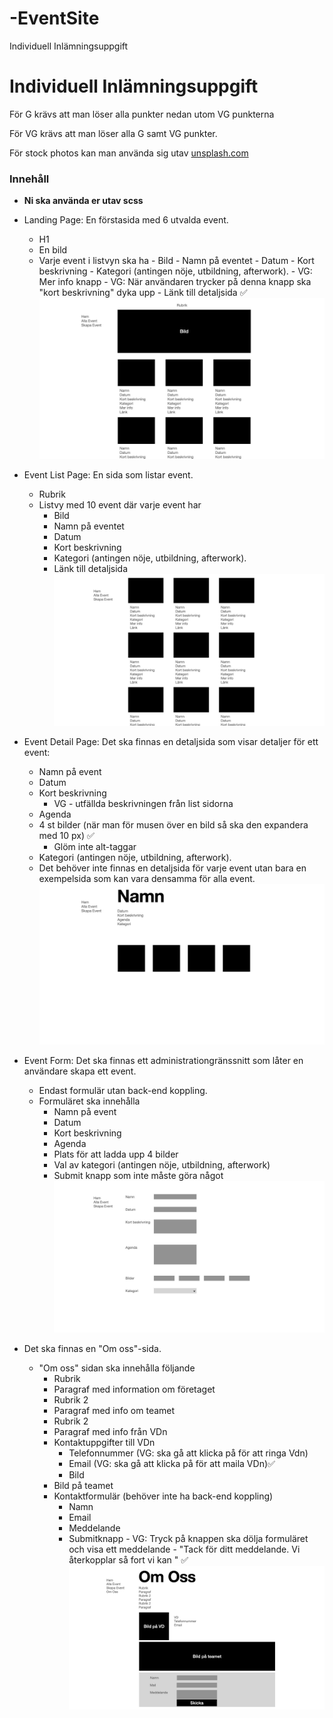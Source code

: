 # -EventSite

Individuell Inlämningsuppgift

# Individuell Inlämningsuppgift

För G krävs att man löser alla punkter nedan utom VG punkterna

För VG krävs att man löser alla G samt VG punkter.

För stock photos kan man använda sig utav [unsplash.com](http://unsplash.com)

### Innehåll

- **Ni ska använda er utav scss**
- Landing Page: En förstasida med 6 utvalda event.

  - H1
  - En bild
  - Varje event i listvyn ska ha - Bild - Namn på eventet - Datum - Kort beskrivning - Kategori (antingen nöje, utbildning, afterwork). - VG: Mer info knapp - VG: När användaren trycker på denna knapp ska "kort beskrivning" dyka upp - Länk till detaljsida ✅
    ![Alt text](img/Webb21_-_JS2_-_Individuellinlamningsuppgift.001.jpeg "a title")

- Event List Page: En sida som listar event.

  - Rubrik
  - Listvy med 10 event där varje event har
    - Bild
    - Namn på eventet
    - Datum
    - Kort beskrivning
    - Kategori (antingen nöje, utbildning, afterwork).
    - Länk till detaljsida
      ![Alt text](img/Webb21_-_JS2_-_Individuellinlamningsuppgift.002.jpeg "a title")

- Event Detail Page: Det ska finnas en detaljsida som visar detaljer för ett event:

  - Namn på event
  - Datum
  - Kort beskrivning
    - VG - utfällda beskrivningen från list sidorna
  - Agenda
  - 4 st bilder (när man för musen över en bild så ska den expandera med 10 px) ✅
    - Glöm inte alt-taggar
  - Kategori (antingen nöje, utbildning, afterwork).
  - Det behöver inte finnas en detaljsida för varje event utan bara en exempelsida som kan vara densamma för alla event.
    ![Alt text](img/Webb21_-_JS2_-_Individuellinlamningsuppgift.003.jpeg "a title")

- Event Form: Det ska finnas ett administrationgränssnitt som låter en användare skapa ett event.

  - Endast formulär utan back-end koppling.
  - Formuläret ska innehålla
    - Namn på event
    - Datum
    - Kort beskrivning
    - Agenda
    - Plats för att ladda upp 4 bilder
    - Val av kategori (antingen nöje, utbildning, afterwork)
    - Submit knapp som inte måste göra något
      ![Alt text](img/Webb21_-_JS2_-_Individuellinlamningsuppgift.004.jpeg "a title")

- Det ska finnas en "Om oss"-sida.
  - "Om oss" sidan ska innehålla följande
    - Rubrik
    - Paragraf med information om företaget
    - Rubrik 2
    - Paragraf med info om teamet
    - Rubrik 2
    - Paragraf med info från VDn
    - Kontaktuppgifter till VDn
      - Telefonnummer (VG: ska gå att klicka på för att ringa Vdn)
      - Email (VG: ska gå att klicka på för att maila VDn)✅
      - Bild
    - Bild på teamet
    - Kontaktformulär (behöver inte ha back-end koppling)
      - Namn
      - Email
      - Meddelande
      - Submitknapp - VG: Tryck på knappen ska dölja formuläret och visa ett meddelande - "Tack för ditt meddelande. Vi återkopplar så fort vi kan " ✅
        ![Alt text](img/Webb21_-_JS2_-_Individuellinlamningsuppgift.005.jpeg "a title")
